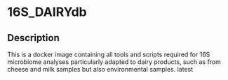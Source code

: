 # 16S_DAIRYdb

## Description
This is a docker image containing all tools and scripts required for 16S microbiome analyses particularly adapted to dairy products, such as from cheese and milk samples but also environmental samples.
latest
